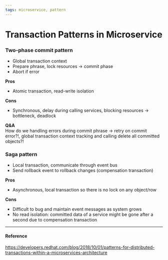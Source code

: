```yaml
---
tags: microservice, pattern
---
```


# Transaction Patterns in Microservice

### Two-phase commit pattern
- Global transaction context
- Prepare phrase, lock resources -> commit phase
- Abort if error

**Pros**
- Atomic transaction, read-write isolation

**Cons**
- Synchronous, delay during calling services, blocking resources -> bottleneck, deadlock

**Q&A**  
How do we handling errors during commit phrase -> retry on commit error?!, global transaction context tracking and calling delete all committed objects?!

### Saga pattern
- Local transaction, communicate through event bus
- Send rollback event to rollback changes (compensation transaction)

**Pros**
- Asynchronous, local transaction so there is no lock on any object/row

**Cons**
- Difficult to bug and maintain event messages as system grows
- No read isolation: committed data of a service might be gone after a second due to compensation transaction

---

#### Reference

https://developers.redhat.com/blog/2018/10/01/patterns-for-distributed-transactions-within-a-microservices-architecture
